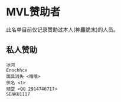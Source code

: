 # MVL赞助者

此名单目前仅记录赞助过本人(神麤詭末)的人员。

## 私人赞助

    冰河
    Enochhcx
    面具消失 <嘻嘻>
    佚名 <1>
    倾空 <QQ 2914746717>
    SENKU1117
